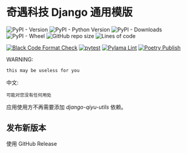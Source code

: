 # 奇遇科技 Django 通用模版

![PyPI - Version](https://img.shields.io/pypi/v/dj-qiyu-tpl)
![PyPI - Python Version](https://img.shields.io/pypi/pyversions/dj-qiyu-tpl)
![PyPI - Downloads](https://img.shields.io/pypi/dm/dj-qiyu-tpl)
![PyPI - Wheel](https://img.shields.io/pypi/wheel/dj-qiyu-tpl)
![GitHub repo size](https://img.shields.io/github/repo-size/qiyutechdev/dj-qiyu-tpl)
![Lines of code](https://img.shields.io/tokei/lines/github/qiyutechdev/dj-qiyu-tpl)

[![Black Code Format Check](https://github.com/QiYuTechDev/dj-qiyu-tpl/actions/workflows/black-format.yml/badge.svg)](https://github.com/QiYuTechDev/dj-qiyu-tpl/actions/workflows/black-format.yml)
[![pytest](https://github.com/QiYuTechDev/dj-qiyu-tpl/actions/workflows/pytest.yml/badge.svg)](https://github.com/QiYuTechDev/dj-qiyu-tpl/actions/workflows/pytest.yml)
[![Pylama Lint](https://github.com/QiYuTechDev/dj-qiyu-tpl/actions/workflows/pylama-lint.yml/badge.svg)](https://github.com/QiYuTechDev/dj-qiyu-tpl/actions/workflows/pylama-lint.yml)
[![Poetry Publish](https://github.com/QiYuTechDev/dj-qiyu-tpl/actions/workflows/poetry_pypi.yml/badge.svg)](https://github.com/QiYuTechDev/dj-qiyu-tpl/actions/workflows/poetry_pypi.yml)

WARNING:

    this may be useless for you

中文:

    可能对您没有任何用处

应用使用方不再需要添加 *django-qiyu-utils* 依赖。

## 发布新版本

使用 GitHub Release
